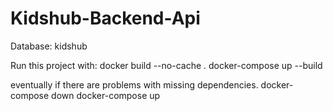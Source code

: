 # Kidshub-Backend-Api

Database: kidshub

Run this project with:
docker build --no-cache .
docker-compose up --build

eventually if there are problems with missing dependencies.
docker-compose down
docker-compose up

